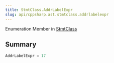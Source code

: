 ```yaml
---
title: StmtClass.AddrLabelExpr
slug: api/cppsharp.ast.stmtclass.addrlabelexpr
---
```

Enumeration Member in [StmtClass](/api/cppsharp/ast/stmtclass)

## Summary



```csharp
AddrLabelExpr = 17
```


